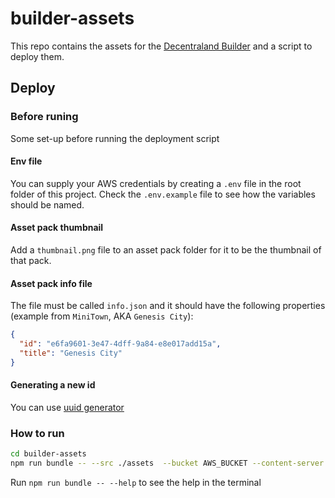# builder-assets

This repo contains the assets for the [Decentraland Builder](https://builder.decentraland.org/) and a script to deploy them.

## Deploy

### Before runing

Some set-up before running the deployment script

#### Env file

You can supply your AWS credentials by creating a `.env` file in the root folder of this project. Check the `.env.example` file to see how the variables should be named.

#### Asset pack thumbnail

Add a `thumbnail.png` file to an asset pack folder for it to be the thumbnail of that pack.

#### Asset pack info file

The file must be called `info.json` and it should have the following properties (example from `MiniTown`, AKA `Genesis City`):

```json
{
  "id": "e6fa9601-3e47-4dff-9a84-e8e017add15a",
  "title": "Genesis City"
}
```

#### Generating a new id

You can use [uuid generator](https://www.uuidgenerator.net/)

### How to run

```bash
cd builder-assets
npm run bundle -- --src ./assets  --bucket AWS_BUCKET --content-server CONTENT_SERVER_URL --url https://SOME_URL_HERE
```

Run `npm run bundle -- --help` to see the help in the terminal
